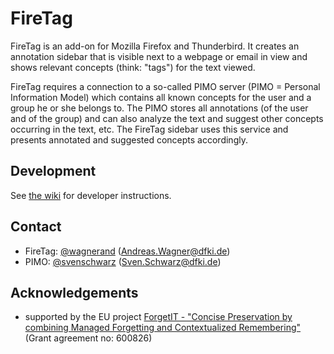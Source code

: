 # FireTag

FireTag is an add-on for Mozilla Firefox and Thunderbird.
It creates an annotation sidebar that is visible next to a webpage or email in view and shows relevant concepts (think: "tags") for the text viewed.

FireTag requires a connection to a so-called PIMO server (PIMO = Personal Information Model) which contains all known concepts for the user and a group he or she belongs to.
The PIMO stores all annotations (of the user and of the group) and can also analyze the text and suggest other concepts occurring in the text, etc.
The FireTag sidebar uses this service and presents annotated and suggested concepts accordingly.


## Development

See [the wiki](https://github.com/wagnerand/FireTag/wiki/DeveloperInstructions) for developer instructions.


## Contact

* FireTag: [@wagnerand](https://github.com/wagnerand) (<Andreas.Wagner@dfki.de>)
* PIMO: [@svenschwarz](https://github.com/svenschwarz) (<Sven.Schwarz@dfki.de>)

## Acknowledgements

* supported by the EU project [ForgetIT - "Concise Preservation by combining Managed Forgetting and Contextualized Remembering"](https://www.forgetit-project.eu/) (Grant agreement no: 600826)
